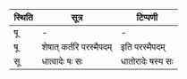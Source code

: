 | स्थिति | सूत्र | टिप्पणी |
| ----- | ------- | ------ |
| षू | - | - |
| षू | शेषात् कर्तरि परस्मैपदम् | इति परस्मैपदम् |
| सू | धात्वादेः षः सः | धातोरादेः षस्य सः |
